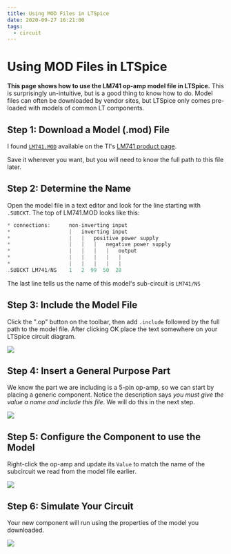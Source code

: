 ```yaml
---
title: Using MOD Files in LTSpice
date: 2020-09-27 16:21:00
tags:
  - circuit
---
```


# Using MOD Files in LTSpice

**This page shows how to use the LM741 op-amp model file in LTSpice.** This is surprisingly un-intuitive, but is a good thing to know how to do. Model files can often be downloaded by vendor sites, but LTSpice only comes pre-loaded with models of common LT components.

## Step 1: Download a Model (.mod) File

I found [`LM741.MOD`](LM741.MOD) available on the TI's [LM741 product page](https://www.ti.com/product/LM741).

Save it wherever you want, but you will need to know the full path to this file later.

## Step 2: Determine the Name

Open the model file in a text editor and look for the line starting with `.SUBCKT`. The top of LM741.MOD looks like this:

```c
* connections:      non-inverting input
*                   |   inverting input
*                   |   |   positive power supply
*                   |   |   |   negative power supply
*                   |   |   |   |   output
*                   |   |   |   |   |
*                   |   |   |   |   |
.SUBCKT LM741/NS    1   2  99  50  28
```

The last line tells us the name of this model's sub-circuit is `LM741/NS`

## Step 3: Include the Model File

Click the ".op" button on the toolbar, then add `.include` followed by the full path to the model file. After clicking OK place the text somewhere on your LTSpice circuit diagram.

<div class="center border">

![](op2.png)

</div>

## Step 4: Insert a General Purpose Part

We know the part we are including is a 5-pin op-amp, so we can start by placing a generic component. Notice the description says _you must give the value a name and include this file_. We will do this in the next step.

<div class="center border">

![](opamp.png)

</div>

## Step 5: Configure the Component to use the Model

Right-click the op-amp and update its `Value` to match the name of the subcircuit we read from the model file earlier.

<div class="center border">

![](name.png)

</div>

## Step 6: Simulate Your Circuit

Your new component will run using the properties of the model you downloaded.

<div class="center border">

![](ltspice-lm741.png)

</div>